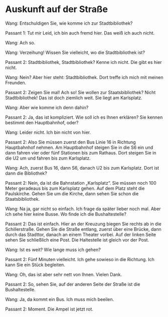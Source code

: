 # Auskunft auf der Straße

Wang: Entschuldigen Sie, wie komme ich zur Stadtbibliothek?

Passant 1: Tut mir Leid, ich bin auch fremd hier. Das weiß ich auch nicht. 

Wang: Ach so.

Wang: Verzeihung! Wissen Sie vielleicht, wo die Stadtbibliothek ist?

Passant 2: Stadtbibliothek, Stadtbibliothek? Kenne ich nicht. Die gibt es hier nicht.

Wang: Nein? Aber hier steht: Stadtbibliothek. Dort treffe ich mich mit meinen Freunden.

Passant 2: Zeigen Sie mal! Ach so! Sie wollen zur Staatsbibliothek? Nicht Stadtbibliothek! Das ist doch ziemlich weit. Sie liegt am Karlsplatz.

Wang: Aber wie komme ich denn dahin?

Passant 2: Ja, das ist kompliziert. Wie soll ich es Ihnen erklären? Sie kennen bestimmt den Hauptbahnhof, oder?

Wang: Leider nicht. Ich bin nicht von hier.

Passant 2: Also Sie müssen zuerst den Bus Linie 16 in Richtung Hauptbahnhof nehmen. Am Hauptbahnhof steigen Sie in die S6 ein und dann fahren vier oder fünf Stationen bis zum Rathaus. Dort steigen Sie in die U2 um und fahren bis zum Karlsplatz.

Wang: Ach, zuerst Bus 16, dann S6, danach U2 bis zum Karlsplatz. Dort ist dann die Bibliothek?

Passant 2: Nein, da ist die Bahnstation „Karlsplatz“. Sie müssen noch 100 Meter geradeaus bis zum Karlsplatz gehen. Auf dem Platz steht die Paulskirche. Gehen Sie um die Kirche, dann sehen Sie schon die Staatsbibliothek.

Wang: Na ja, gar nicht so einfach. Ich frage da später lieber noch mal. Aber ich sehe hier keine Busse. Wo finde ich die Bushaltestelle?

Passant 2: Das ist einfach. Hier an der Kreuzung biegen Sie rechts ab in die Schillerstraße. Gehen Sie die Straße entlang, zuerst über eine Brücke, dann durch das Stadttor, danach an einem Theater vorbei. Auf der linken Seite sehen Sie schließlich eine Post. Die Haltestelle ist gleich vor der Post.

Wang: Ist es weit? Wie lange muss ich gehen?

Passant 2: Fünf Minuten vielleicht. Ich gehe sowieso in die Richtung. Ich kann Sie ein Stück begleiten.

Wang: Oh, das ist aber sehr nett von Ihnen. Vielen Dank.

Passant 2: So, sehen Sie, auf der anderen Seite der Straße ist die Bushaltestelle.

Wang: Ja, da kommt ein Bus. Ich muss mich beeilen.

Passant 2: Moment. Die Ampel ist jetzt rot.

